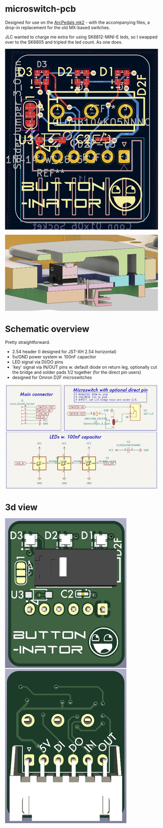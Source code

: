 # microswitch-pcb
Designed for use on the [ArcPedals mk2](https://github.com/christrotter/qmk_firmware/tree/arcboard-series/keyboards/handwired/arcpedals_mk2) - with the accompanying files, a drop-in replacement for the old MX-based switches.

JLC wanted to charge me extra for using SK6812-MINI-E leds, so I swapped over to the SK6805 and tripled the led count.  As one does.

<a href="images/pcb-overview.jpg"><img src="images/pcb-overview.jpg" width="800"/></a>

<a href="images/pcb-assy-cutaway.jpg"><img src="images/pcb-assy-cutaway.jpg" width="800"/></a>


# Schematic overview
Pretty straightforward.
- 2.54 header (I designed for JST-XH 2.54 horizontal)
- 5v/GND power system w. 100nF capacitor
- LED signal via DI/DO pins
- 'key' signal via IN/OUT pins w. default diode on return leg, optionally cut the bridge and solder pads 1/2 together (for the direct pin users)
- designed for Omron D2F microswitches

<a href="images/pcb-schematic.jpg"><img src="images/pcb-schematic.jpg" width="800"/></a>

# 3d view
<a href="images/pcb-3d-front.jpg"><img src="images/pcb-3d-front.jpg" width="400"/></a>
<a href="images/pcb-3d-back.jpg"><img src="images/pcb-3d-back.jpg" width="400"/></a>
